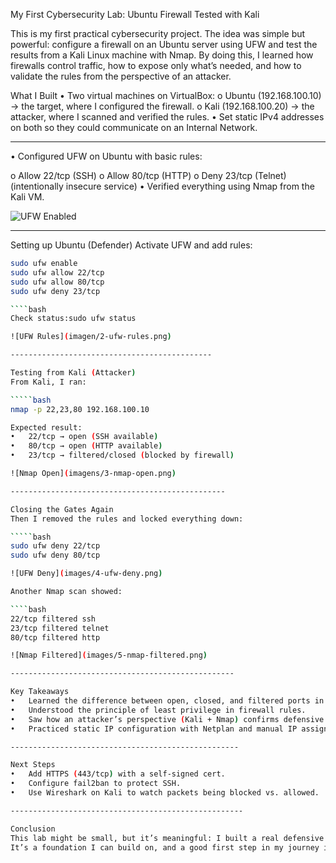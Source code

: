 My First Cybersecurity Lab: Ubuntu Firewall Tested with Kali

This is my first practical cybersecurity project.
The idea was simple but powerful: configure a firewall on an Ubuntu server using UFW and test the results from a Kali Linux machine with Nmap.
By doing this, I learned how firewalls control traffic, how to expose only what’s needed, and how to validate the rules from the perspective of an attacker.

What I Built
•	Two virtual machines on VirtualBox:
o	Ubuntu (192.168.100.10) → the target, where I configured the firewall.
o	Kali (192.168.100.20) → the attacker, where I scanned and verified the rules.
•	Set static IPv4 addresses on both so they could communicate on an Internal Network.

--------------------------------------------------

•	Configured UFW on Ubuntu with basic rules:

o	Allow 22/tcp (SSH)
o	Allow 80/tcp (HTTP)
o	Deny 23/tcp (Telnet) (intentionally insecure service)
•	Verified everything using Nmap from the Kali VM.

![UFW Enabled](imagen/1-ufw-enable.png)

--------------------------------------------

Setting up Ubuntu (Defender)
Activate UFW and add rules:

````bash
sudo ufw enable
sudo ufw allow 22/tcp
sudo ufw allow 80/tcp
sudo ufw deny 23/tcp

````bash
Check status:sudo ufw status

![UFW Rules](imagen/2-ufw-rules.png)

---------------------------------------------

Testing from Kali (Attacker)
From Kali, I ran:

`````bash
nmap -p 22,23,80 192.168.100.10

Expected result:
•	22/tcp → open (SSH available)
•	80/tcp → open (HTTP available)
•	23/tcp → filtered/closed (blocked by firewall)

![Nmap Open](imagens/3-nmap-open.png)

------------------------------------------------

Closing the Gates Again
Then I removed the rules and locked everything down:

`````bash
sudo ufw deny 22/tcp
sudo ufw deny 80/tcp

![UFW Deny](images/4-ufw-deny.png)

Another Nmap scan showed:

````bash
22/tcp filtered ssh
23/tcp filtered telnet
80/tcp filtered http

![Nmap Filtered](images/5-nmap-filtered.png)

--------------------------------------------------

Key Takeaways
•	Learned the difference between open, closed, and filtered ports in Nmap.
•	Understood the principle of least privilege in firewall rules.
•	Saw how an attacker’s perspective (Kali + Nmap) confirms defensive configurations.
•	Practiced static IP configuration with Netplan and manual IP assignment in Kali.

---------------------------------------------------

Next Steps
•	Add HTTPS (443/tcp) with a self-signed cert.
•	Configure fail2ban to protect SSH.
•	Use Wireshark on Kali to watch packets being blocked vs. allowed.

----------------------------------------------------

Conclusion
This lab might be small, but it’s meaningful: I built a real defensive setup, tested it from an attacker’s perspective, and documented everything.
It’s a foundation I can build on, and a good first step in my journey into practical cybersecurity.
